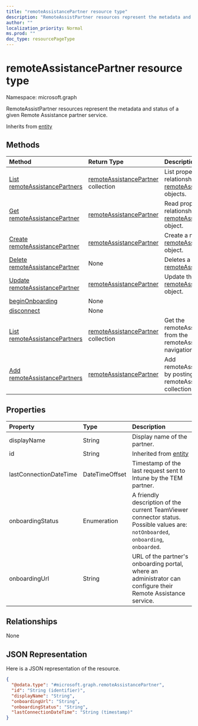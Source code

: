 ```yaml
---
title: "remoteAssistancePartner resource type"
description: "RemoteAssistPartner resources represent the metadata and status of a given Remote Assistance partner service."
author: ""
localization_priority: Normal
ms.prod: ""
doc_type: resourcePageType
---
```


# remoteAssistancePartner resource type


Namespace: microsoft.graph

RemoteAssistPartner resources represent the metadata and status of a given Remote Assistance partner service.


Inherits from [entity](../resources/entity.md)

## Methods
|Method|Return Type|Description|
|:---|:---|:---|
|[List remoteAssistancePartners](../api/remoteassistancepartner-list.md)|[remoteAssistancePartner](../resources/remoteassistancepartner.md) collection|List properties and relationships of the [remoteAssistancePartner](../resources/remoteassistancepartner.md) objects.|
|[Get remoteAssistancePartner](../api/remoteassistancepartner-get.md)|[remoteAssistancePartner](../resources/remoteassistancepartner.md)|Read properties and relationships of the [remoteAssistancePartner](../resources/remoteassistancepartner.md) object.|
|[Create remoteAssistancePartner](../api/remoteassistancepartner-create.md)|[remoteAssistancePartner](../resources/remoteassistancepartner.md)|Create a new [remoteAssistancePartner](../resources/remoteassistancepartner.md) object.|
|[Delete remoteAssistancePartner](../api/remoteassistancepartner-delete.md)|None|Deletes a [remoteAssistancePartner](../resources/remoteassistancepartner.md).|
|[Update remoteAssistancePartner](../api/remoteassistancepartner-update.md)|[remoteAssistancePartner](../resources/remoteassistancepartner.md)|Update the properties of a [remoteAssistancePartner](../resources/remoteassistancepartner.md) object.|
|[beginOnboarding](../api/remoteassistancepartner-beginonboarding.md)|None||
|[disconnect](../api/remoteassistancepartner-disconnect.md)|None||
|[List remoteAssistancePartners](../api/intune-devices-devicemanagement-list-remoteassistancepartners.md)|[remoteAssistancePartner](../resources/remoteassistancepartner.md) collection|Get the remoteAssistancePartners from the remoteAssistancePartners navigation property.|
|[Add remoteAssistancePartners](../api/intune-devices-devicemanagement-post-remoteassistancepartners.md)|[remoteAssistancePartner](../resources/remoteassistancepartner.md)|Add remoteAssistancePartners by posting to the remoteAssistancePartners collection.|

## Properties
|Property|Type|Description|
|:---|:---|:---|
|displayName|String|Display name of the partner.|
|id|String| Inherited from [entity](../resources/entity.md)|
|lastConnectionDateTime|DateTimeOffset|Timestamp of the last request sent to Intune by the TEM partner.|
|onboardingStatus|Enumeration|A friendly description of the current TeamViewer connector status. Possible values are: `notOnboarded`, `onboarding`, `onboarded`.|
|onboardingUrl|String|URL of the partner's onboarding portal, where an administrator can configure their Remote Assistance service.|

## Relationships
None

## JSON Representation
Here is a JSON representation of the resource.
<!-- {
  "blockType": "resource",
  "keyProperty": "id",
  "@odata.type": "microsoft.graph.remoteAssistancePartner",
  "baseType": "microsoft.graph.entity",
  "openType": false
}
-->
``` json
{
  "@odata.type": "#microsoft.graph.remoteAssistancePartner",
  "id": "String (identifier)",
  "displayName": "String",
  "onboardingUrl": "String",
  "onboardingStatus": "String",
  "lastConnectionDateTime": "String (timestamp)"
}
```

